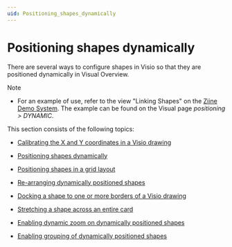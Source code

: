 ```yaml
---
uid: Positioning_shapes_dynamically
---
```


# Positioning shapes dynamically

There are several ways to configure shapes in Visio so that they are positioned dynamically in Visual Overview.

> [!NOTE]
>
> - For an example of use, refer to the view "Linking Shapes" on the [Ziine Demo System](xref:ZiineDemoSystem). The example can be found on the Visual page _positioning > DYNAMIC_.

This section consists of the following topics:

- [Calibrating the X and Y coordinates in a Visio drawing](xref:Calibrating_the_X_and_Y_coordinates_in_a_Visio_drawing)

- [Positioning shapes dynamically](xref:Positioning_shapes_dynamically1#positioning-shapes-dynamically)

- [Positioning shapes in a grid layout](xref:Positioning_shapes_in_a_grid_layout)

- [Re-arranging dynamically positioned shapes](xref:Re-arranging_dynamically_positioned_shapes#re-arranging-dynamically-positioned-shapes)

- [Docking a shape to one or more borders of a Visio drawing](xref:Docking_a_shape_to_one_or_more_borders_of_a_Visio_drawing)

- [Stretching a shape across an entire card](xref:Stretching_a_shape_across_an_entire_card)

- [Enabling dynamic zoom on dynamically positioned shapes](xref:Enabling_dynamic_zoom_on_dynamically_positioned_shapes)

- [Enabling grouping of dynamically positioned shapes](xref:Enabling_grouping_of_dynamically_positioned_shapes)

